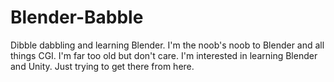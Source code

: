 # Blender-Babble
Dibble dabbling and learning Blender.
I'm the noob's noob to Blender and all things CGI.  I'm far too old but don't care.  I'm interested  in learning Blender and Unity.  Just trying to get there from here.
